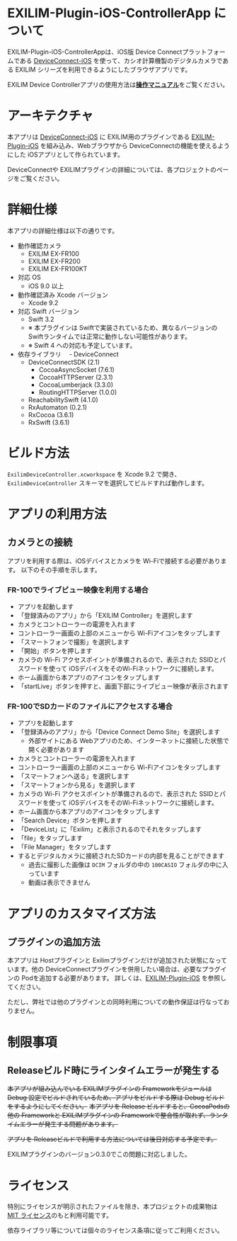 # EXILIM-Plugin-iOS-ControllerApp について

EXILIM-Plugin-iOS-ControllerAppは、iOS版 Device Connectプラットフォームである [DeviceConnect-iOS](https://github.com/DeviceConnect/DeviceConnect-iOS/) を使って、カシオ計算機製のデジタルカメラである EXILIM シリーズを利用できるようにしたブラウザアプリです。

EXILIM Device Controllerアプリの使用方法は[**操作マニュアル**](http://support.casio.jp/storage/download_files/001/PDF/EXILIM_Plugin_iOS_Manual.pdf)をご覧ください。

# アーキテクチャ

本アプリは [DeviceConnect-iOS](https://github.com/DeviceConnect/DeviceConnect-iOS/) に EXILIM用のプラグインである [EXILIM-Plugin-iOS](https://github.com/EXILIM-Plugin/EXILIM-Plugin-iOS) を組み込み、Webブラウザから DeviceConnectの機能を使えるようにした iOSアプリとして作られています。

DeviceConnectや EXILIMプラグインの詳細については、各プロジェクトのページをご覧ください。

# 詳細仕様

本アプリの詳細仕様は以下の通りです。

- 動作確認カメラ
  - EXILIM EX-FR100
  - EXILIM EX-FR200
  - EXILIM EX-FR100KT
- 対応 OS
  - iOS 9.0 以上
- 動作確認済み Xcode バージョン
  - Xcode 9.2
- 対応 Swift バージョン
  - Swift 3.2
  - ※ 本プラグインは Swiftで実装されているため、異なるバージョンの Swiftランタイムでは正常に動作しない可能性があります。
  - ※ Swift 4 への対応も予定しています。
- 依存ライブラリ
　- DeviceConnect
  - DeviceConnectSDK (2.1)
    - CocoaAsyncSocket (7.6.1)
    - CocoaHTTPServer (2.3.1)
    - CocoaLumberjack (3.3.0)
    - RoutingHTTPServer (1.0.0)
  - ReachabilitySwift (4.1.0)
  - RxAutomaton (0.2.1)
  - RxCocoa (3.6.1)
  - RxSwift (3.6.1)

# ビルド方法

`ExilimDeviceController.xcworkspace` を Xcode 9.2 で開き、 `ExilimDeviceController` スキーマを選択してビルドすれば動作します。


# アプリの利用方法

## カメラとの接続

アプリを利用する際は、iOSデバイスとカメラを Wi-Fiで接続する必要があります。
以下のその手順を示します。

### FR-100でライブビュー映像を利用する場合
- アプリを起動します
- 「登録済みのアプリ」から「EXILIM Controller」を選択します
- カメラとコントローラーの電源を入れます
- コントローラー画面の上部のメニューから Wi-Fiアイコンをタップします
- 「スマートフォンで撮影」を選択します
- 「開始」ボタンを押します
- カメラの Wi-Fi アクセスポイントが準備されるので、表示された SSIDとパスワードを使って iOSデバイスをそのWi-Fiネットワークに接続します。
- ホーム画面から本アプリのアイコンをタップします
- 「startLive」ボタンを押すと、画面下部にライブビュー映像が表示されます

### FR-100でSDカードのファイルにアクセスする場合
- アプリを起動します
- 「登録済みのアプリ」から「Device Connect Demo Site」を選択します
  - 外部サイトにある Webアプリのため、インターネットに接続した状態で開く必要があります
- カメラとコントローラーの電源を入れます
- コントローラー画面の上部のメニューから Wi-Fiアイコンをタップします
- 「スマートフォンへ送る」を選択します
- 「スマートフォンから見る」を選択します
- カメラの Wi-Fi アクセスポイントが準備されるので、表示された SSIDとパスワードを使って iOSデバイスをそのWi-Fiネットワークに接続します。
- ホーム画面から本アプリのアイコンをタップします
- 「Search Device」ボタンを押します
- 「DeviceList」に「Exilim」と表示されるのでそれをタップします
- 「file」をタップします
- 「File Manager」をタップします
- するとデジタルカメラに接続されたSDカードの内部を見ることができます
  - 過去に撮影した画像は `DCIM` フォルダの中の `100CASIO` フォルダの中に入っています
  - 動画は表示できません

# アプリのカスタマイズ方法

## プラグインの追加方法

本アプリは Hostプラグインと Exilimプラグインだけが追加された状態になっています。他の DeviceConnectプラグインを併用したい場合は、必要なプラグインの Podを追加する必要があります。
詳しくは、[EXILIM-Plugin-iOS](https://github.com/EXILIM-Plugin/EXILIM-Plugin-iOS) を参照してください。

ただし、弊社では他のプラグインとの同時利用についての動作保証は行なっておりません。


# 制限事項
## Releaseビルド時にラインタイムエラーが発生する

~~本アプリが組み込んでいる EXILIMプラグインの Frameworkモジュールは Debug 設定でビルドされているため、アプリをビルドする際は Debug ビルドをするようにしてください。~~
~~本アプリを Release ビルドすると、CocoaPodsの他の Frameworkと EXILIMプラグインの Frameworkで整合性が取れず、ランタイムエラーが発生する問題があります。~~

~~アプリを Releaseビルドで利用する方法については後日対応する予定です。~~

EXILIMプラグインのバージョン0.3.0でこの問題に対応しました。

# ライセンス

特別にライセンスが明示されたファイルを除き、本プロジェクトの成果物は [MIT ライセンス](LICENSE.md)のもと利用可能です。

依存ライブラリ等については個々のライセンス条項に従ってご利用ください。

